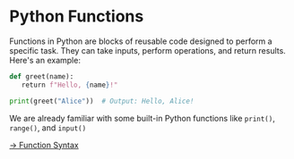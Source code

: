 # Python Functions

Functions in Python are blocks of reusable code designed to perform a specific task. They can take inputs, perform operations, and return results. Here's an example:

```python  
def greet(name):  
   return f"Hello, {name}!"

print(greet("Alice"))  # Output: Hello, Alice!  
```

We are already familiar with some built-in Python functions like `print()`, `range()`, and `input()`


[-> Function Syntax](/math-functions/02_functionSyntax.md)
